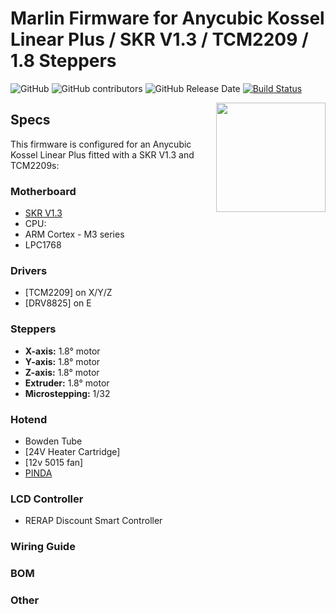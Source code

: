 # Marlin Firmware for Anycubic Kossel Linear Plus / SKR V1.3 / TCM2209 / 1.8 Steppers

![GitHub](https://img.shields.io/github/license/marlinfirmware/marlin.svg)
![GitHub contributors](https://img.shields.io/github/contributors/marlinfirmware/marlin.svg)
![GitHub Release Date](https://img.shields.io/github/release-date/marlinfirmware/marlin.svg)
[![Build Status](https://github.com/MarlinFirmware/Marlin/workflows/CI/badge.svg?branch=bugfix-2.0.x)](https://github.com/MarlinFirmware/Marlin/actions)

<img align="right" width=175 src="buildroot/share/pixmaps/logo/marlin-250.png" />

## Specs

This firmware is configured for an Anycubic Kossel Linear Plus fitted with a SKR V1.3 and TCM2209s:

### Motherboard
* [SKR V1.3](https://github.com/bigtreetech/BIGTREETECH-SKR-V1.3)
 * CPU:
  * ARM Cortex - M3 series
  * LPC1768

### Drivers
* [TCM2209] on X/Y/Z
* [DRV8825] on E

### Steppers
* **X-axis:** 1.8° motor
* **Y-axis:** 1.8° motor
* **Z-axis:** 1.8° motor
* **Extruder:** 1.8° motor
* **Microstepping:** 1/32

### Hotend
 * Bowden Tube
 * [24V Heater Cartridge]
 * [12v 5015 fan]
 * [PINDA](https://www.prusa3d.com)


### LCD Controller
* RERAP Discount Smart Controller

### Wiring Guide

### BOM

### Other

